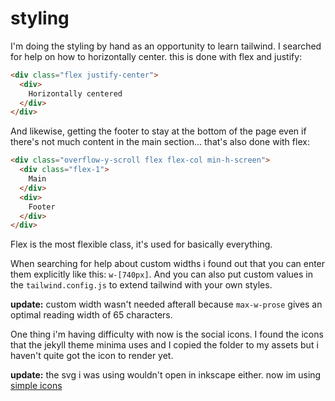 # styling

I'm doing the styling by hand as an opportunity to learn tailwind.  I searched for help on how to horizontally center.  this is done with flex and justify:

```html
<div class="flex justify-center">
  <div>
    Horizontally centered
  </div>
</div>
```

And likewise, getting the footer to stay at the bottom of the page even if there's not much content in the main section... that's also done with flex:

```html
<div class="overflow-y-scroll flex flex-col min-h-screen">
  <div class="flex-1">
    Main
  </div>
  <div>
    Footer
  </div>
</div>
```

Flex is the most flexible class, it's used for basically everything.  

When searching for help about custom widths i found out that you can enter them explicitly like this: `w-[740px]`.  And you can also put custom values in the `tailwind.config.js` to extend tailwind with your own styles.  

**update:** custom width wasn't needed afterall because `max-w-prose` gives an optimal reading width of 65 characters.

One thing i'm having difficulty with now is the social icons.  I found the icons that the jekyll theme minima uses and I copied the folder to my assets but i haven't quite got the icon to render yet.

**update:** the svg i was using wouldn't open in inkscape either.   now im using [simple icons](https://github.com/simple-icons/simple-icons)